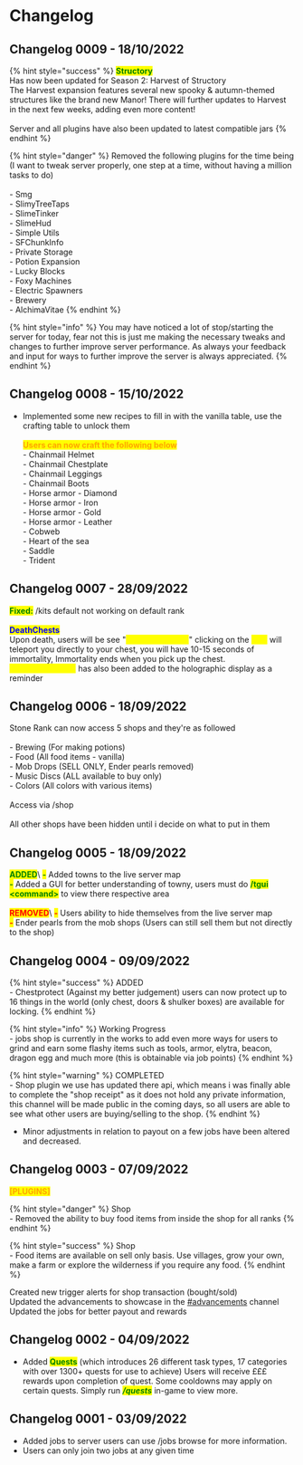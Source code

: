 # Changelog

## Changelog 0009 - 18/10/2022

{% hint style="success" %}
<mark style="color:green;">**Structory**</mark> \
Has now been updated for Season 2: Harvest of Structory\
The Harvest expansion features several new spooky & autumn-themed structures like the brand new Manor! There will further updates to Harvest in the next few weeks, adding even more content!\
\
Server and all plugins have also been updated to latest compatible jars
{% endhint %}

{% hint style="danger" %}
Removed the following plugins for the time being (I want to tweak server properly, one step at a time, without having a million tasks to do)\
\
\- Smg\
\- SlimyTreeTaps\
\- SlimeTinker\
\- SlimeHud\
\- Simple Utils\
\- SFChunkInfo\
\- Private Storage\
\- Potion Expansion\
\- Lucky Blocks\
\- Foxy Machines\
\- Electric Spawners\
\- Brewery\
\- AlchimaVitae
{% endhint %}

{% hint style="info" %}
You may have noticed a lot of stop/starting the server for today, fear not this is just me making the necessary tweaks and changes to further improve server performance. As always your feedback and input for ways to further improve the server is always appreciated.&#x20;
{% endhint %}

## Changelog 0008 - 15/10/2022

* Implemented some new recipes to fill in with the vanilla table, use the crafting table to unlock them\
  \
  <mark style="color:orange;">**Users can now craft the following below**</mark>\
  \- Chainmail Helmet\
  \- Chainmail Chestplate\
  \- Chainmail Leggings\
  \- Chainmail Boots\
  \- Horse armor - Diamond\
  \- Horse armor - Iron\
  \- Horse armor - Gold\
  \- Horse armor - Leather\
  \- Cobweb\
  \- Heart of the sea\
  \- Saddle\
  \- Trident&#x20;

## Changelog 0007 - 28/09/2022

<mark style="color:green;">**Fixed:**</mark> /kits default not working on default rank\
\
<mark style="color:blue;">**DeathChests**</mark>\
Upon death, users will be see "<mark style="color:yellow;">\[TP] LEFT CLICK</mark>" clicking on the <mark style="color:yellow;">\[TP]</mark> will teleport you directly to your chest, you will have 10-15 seconds of immortality, Immortality ends when you pick up the chest.\
_<mark style="color:yellow;">"Left Click Chest"</mark>_ has also been added to the holographic display as a reminder



## Changelog 0006 - 18/09/2022

Stone Rank can now access 5 shops and they're as followed\
\
\- Brewing (For making potions)\
\- Food (All food items - vanilla)\
\- Mob Drops (SELL ONLY, Ender pearls removed)\
\- Music Discs (ALL available to buy only)\
\- Colors (All colors with various items)\
\
Access via /shop \
\
All other shops have been hidden until i decide on what to put in them



## Changelog 0005 - 18/09/2022

<mark style="color:green;">**ADDED**</mark>\ <mark style="color:green;">**-**</mark> Added towns to the live server map\
<mark style="color:green;">**-**</mark> Added a GUI for better understanding of towny, users must do <mark style="color:green;">**/tgui \<command>**</mark> to view there respective area\
\
<mark style="color:red;">**REMOVED**</mark>\ <mark style="color:red;">**-**</mark> Users ability to hide <mark style="color:red;"></mark> themselves from the live server map\
<mark style="color:red;">**-**</mark> Ender pearls from the mob shops (Users can still sell them but not directly to the shop)

## Changelog 0004 - 09/09/2022

{% hint style="success" %}
ADDED\
\- Chestprotect (Against my better judgement) users can now protect up to 16 things in the world (only chest, doors & shulker boxes) are available for locking.&#x20;
{% endhint %}

{% hint style="info" %}
Working Progress\
\- jobs shop is currently in the works to add even more ways for users to grind and earn some flashy items such as tools, armor, elytra, beacon, dragon egg and much more (this is obtainable via job points)&#x20;
{% endhint %}

{% hint style="warning" %}
COMPLETED\
\- Shop plugin we use has updated there api, which means i was finally able to complete the "shop receipt" as it does not hold any private information, this channel will be made public in the coming days, so all users are able to see what other users are buying/selling to the shop.&#x20;
{% endhint %}

* Minor adjustments in relation to payout on  a few jobs have been altered and decreased.&#x20;

## Changelog 0003 - 07/09/2022

<mark style="color:orange;">**\[PLUGINS]**</mark>

{% hint style="danger" %}
Shop \
\- Removed the ability to buy food items from inside the shop for all ranks
{% endhint %}

{% hint style="success" %}
Shop \
\- Food items are available on sell only basis. Use villages, grow your own, make a farm or explore the wilderness if you require any food.
{% endhint %}

Created new trigger alerts for shop transaction (bought/sold) \
Updated the advancements to showcase in the [#advancements](https://discordapp.com/channels/233745341793566724/1015580402812985406) channel\
Updated the jobs for better payout and rewards

## Changelog 0002 - 04/09/2022

* Added <mark style="color:green;">**Quests**</mark> (which introduces 26 different task types, 17 categories with over 1300+ quests for use to achieve) Users will receive £££ rewards upon completion of quest. Some cooldowns may apply on certain quests. Simply run _<mark style="color:green;">**/quests**</mark>_ in-game to view more.

## Changelog 0001 - 03/09/2022

* Added jobs to server users can use /jobs browse for more information.&#x20;
* Users can only join two jobs at any given time




